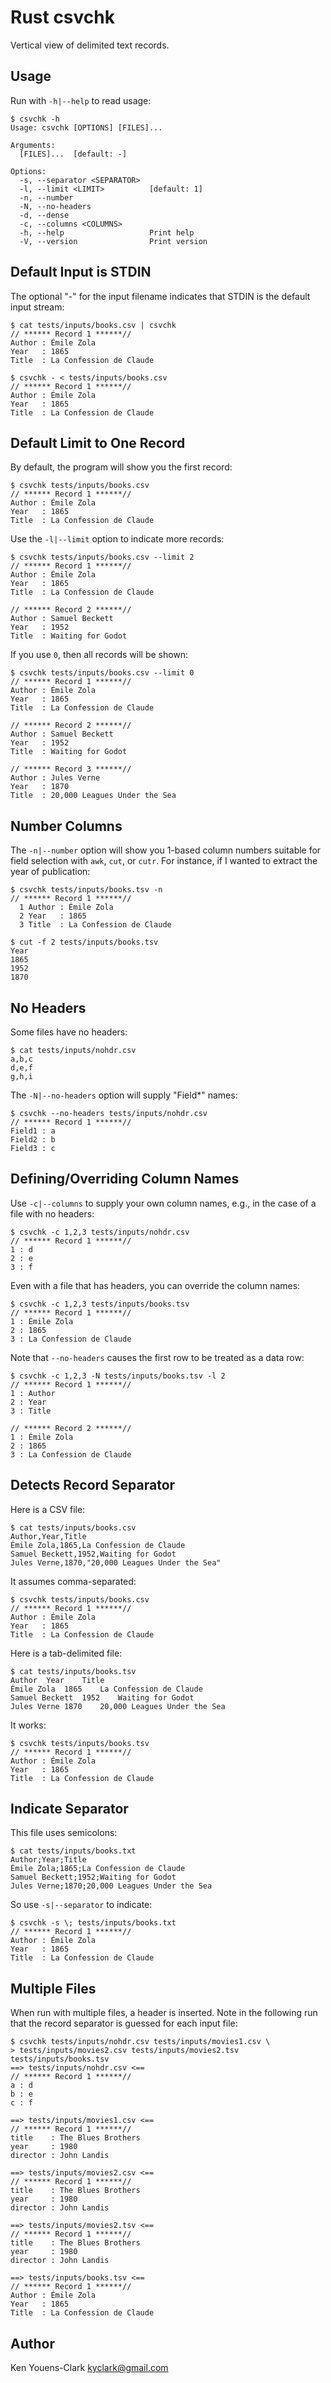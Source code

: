 # Rust csvchk

Vertical view of delimited text records.

## Usage

Run with `-h|--help` to read usage:

```
$ csvchk -h
Usage: csvchk [OPTIONS] [FILES]...

Arguments:
  [FILES]...  [default: -]

Options:
  -s, --separator <SEPARATOR>
  -l, --limit <LIMIT>          [default: 1]
  -n, --number
  -N, --no-headers
  -d, --dense
  -c, --columns <COLUMNS>
  -h, --help                   Print help
  -V, --version                Print version
```

## Default Input is STDIN

The optional "-" for the input filename indicates that STDIN is the default input stream:

```
$ cat tests/inputs/books.csv | csvchk
// ****** Record 1 ******//
Author : Émile Zola
Year   : 1865
Title  : La Confession de Claude

$ csvchk - < tests/inputs/books.csv
// ****** Record 1 ******//
Author : Émile Zola
Year   : 1865
Title  : La Confession de Claude
```

## Default Limit to One Record

By default, the program will show you the first record:

```
$ csvchk tests/inputs/books.csv
// ****** Record 1 ******//
Author : Émile Zola
Year   : 1865
Title  : La Confession de Claude
```

Use the `-l|--limit` option to indicate more records:

```
$ csvchk tests/inputs/books.csv --limit 2
// ****** Record 1 ******//
Author : Émile Zola
Year   : 1865
Title  : La Confession de Claude

// ****** Record 2 ******//
Author : Samuel Beckett
Year   : 1952
Title  : Waiting for Godot
```

If you use `0`, then all records will be shown:

```
$ csvchk tests/inputs/books.csv --limit 0
// ****** Record 1 ******//
Author : Émile Zola
Year   : 1865
Title  : La Confession de Claude

// ****** Record 2 ******//
Author : Samuel Beckett
Year   : 1952
Title  : Waiting for Godot

// ****** Record 3 ******//
Author : Jules Verne
Year   : 1870
Title  : 20,000 Leagues Under the Sea
```

## Number Columns

The `-n|--number` option will show you 1-based column numbers suitable for field selection with `awk`, `cut`, or `cutr`.
For instance, if I wanted to extract the year of publication:

```
$ csvchk tests/inputs/books.tsv -n
// ****** Record 1 ******//
  1 Author : Émile Zola
  2 Year   : 1865
  3 Title  : La Confession de Claude

$ cut -f 2 tests/inputs/books.tsv
Year
1865
1952
1870
```

## No Headers

Some files have no headers:

```
$ cat tests/inputs/nohdr.csv
a,b,c
d,e,f
g,h,i
```

The `-N|--no-headers` option will supply "Field*" names:

```
$ csvchk --no-headers tests/inputs/nohdr.csv
// ****** Record 1 ******//
Field1 : a
Field2 : b
Field3 : c
```

## Defining/Overriding Column Names

Use `-c|--columns` to supply your own column names, e.g., in the case of a file with no headers:

```
$ csvchk -c 1,2,3 tests/inputs/nohdr.csv
// ****** Record 1 ******//
1 : d
2 : e
3 : f
```

Even with a file that has headers, you can override the column names:

```
$ csvchk -c 1,2,3 tests/inputs/books.tsv
// ****** Record 1 ******//
1 : Émile Zola
2 : 1865
3 : La Confession de Claude
```

Note that `--no-headers` causes the first row to be treated as a data row:

```
$ csvchk -c 1,2,3 -N tests/inputs/books.tsv -l 2
// ****** Record 1 ******//
1 : Author
2 : Year
3 : Title

// ****** Record 2 ******//
1 : Émile Zola
2 : 1865
3 : La Confession de Claude
```

## Detects Record Separator

Here is a CSV file:

```
$ cat tests/inputs/books.csv
Author,Year,Title
Émile Zola,1865,La Confession de Claude
Samuel Beckett,1952,Waiting for Godot
Jules Verne,1870,"20,000 Leagues Under the Sea"
```

It assumes comma-separated:

```
$ csvchk tests/inputs/books.csv
// ****** Record 1 ******//
Author : Émile Zola
Year   : 1865
Title  : La Confession de Claude
```

Here is a tab-delimited file:

```
$ cat tests/inputs/books.tsv
Author	Year	Title
Émile Zola	1865	La Confession de Claude
Samuel Beckett	1952	Waiting for Godot
Jules Verne	1870	20,000 Leagues Under the Sea
```

It works:

```
$ csvchk tests/inputs/books.tsv
// ****** Record 1 ******//
Author : Émile Zola
Year   : 1865
Title  : La Confession de Claude
```

## Indicate Separator

This file uses semicolons:

```
$ cat tests/inputs/books.txt
Author;Year;Title
Émile Zola;1865;La Confession de Claude
Samuel Beckett;1952;Waiting for Godot
Jules Verne;1870;20,000 Leagues Under the Sea
```

So use `-s|--separator` to indicate:

```
$ csvchk -s \; tests/inputs/books.txt
// ****** Record 1 ******//
Author : Émile Zola
Year   : 1865
Title  : La Confession de Claude
```

## Multiple Files

When run with multiple files, a header is inserted.
Note in the following run that the record separator is guessed for each input file:

```
$ csvchk tests/inputs/nohdr.csv tests/inputs/movies1.csv \
> tests/inputs/movies2.csv tests/inputs/movies2.tsv tests/inputs/books.tsv
==> tests/inputs/nohdr.csv <==
// ****** Record 1 ******//
a : d
b : e
c : f

==> tests/inputs/movies1.csv <==
// ****** Record 1 ******//
title    : The Blues Brothers
year     : 1980
director : John Landis

==> tests/inputs/movies2.csv <==
// ****** Record 1 ******//
title    : The Blues Brothers
year     : 1980
director : John Landis

==> tests/inputs/movies2.tsv <==
// ****** Record 1 ******//
title    : The Blues Brothers
year     : 1980
director : John Landis

==> tests/inputs/books.tsv <==
// ****** Record 1 ******//
Author : Émile Zola
Year   : 1865
Title  : La Confession de Claude
```

## Author

Ken Youens-Clark <kyclark@gmail.com>
